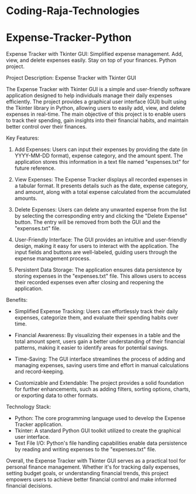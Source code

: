 # Coding-Raja-Technologies
# Expense-Tracker-Python
Expense Tracker with Tkinter GUI: Simplified expense management. Add, view, and delete expenses easily. Stay on top of your finances. Python project.


Project Description: Expense Tracker with Tkinter GUI

The Expense Tracker with Tkinter GUI is a simple and user-friendly software application designed to help individuals manage their daily expenses efficiently. The project provides a graphical user interface (GUI) built using the Tkinter library in Python, allowing users to easily add, view, and delete expenses in real-time. The main objective of this project is to enable users to track their spending, gain insights into their financial habits, and maintain better control over their finances.

Key Features:
1. Add Expenses: Users can input their expenses by providing the date (in YYYY-MM-DD format), expense category, and the amount spent. The application stores this information in a text file named "expenses.txt" for future reference.

2. View Expenses: The Expense Tracker displays all recorded expenses in a tabular format. It presents details such as the date, expense category, and amount, along with a total expense calculated from the accumulated amounts.

3. Delete Expenses: Users can delete any unwanted expense from the list by selecting the corresponding entry and clicking the "Delete Expense" button. The entry will be removed from both the GUI and the "expenses.txt" file.

4. User-Friendly Interface: The GUI provides an intuitive and user-friendly design, making it easy for users to interact with the application. The input fields and buttons are well-labeled, guiding users through the expense management process.

5. Persistent Data Storage: The application ensures data persistence by storing expenses in the "expenses.txt" file. This allows users to access their recorded expenses even after closing and reopening the application.

Benefits:
- Simplified Expense Tracking: Users can effortlessly track their daily expenses, categorize them, and evaluate their spending habits over time.

- Financial Awareness: By visualizing their expenses in a table and the total amount spent, users gain a better understanding of their financial patterns, making it easier to identify areas for potential savings.

- Time-Saving: The GUI interface streamlines the process of adding and managing expenses, saving users time and effort in manual calculations and record-keeping.

- Customizable and Extendable: The project provides a solid foundation for further enhancements, such as adding filters, sorting options, charts, or exporting data to other formats.

Technology Stack:
- Python: The core programming language used to develop the Expense Tracker application.
- Tkinter: A standard Python GUI toolkit utilized to create the graphical user interface.
- Text File I/O: Python's file handling capabilities enable data persistence by reading and writing expenses to the "expenses.txt" file.

Overall, the Expense Tracker with Tkinter GUI serves as a practical tool for personal finance management. Whether it's for tracking daily expenses, setting budget goals, or understanding financial trends, this project empowers users to achieve better financial control and make informed financial decisions.
